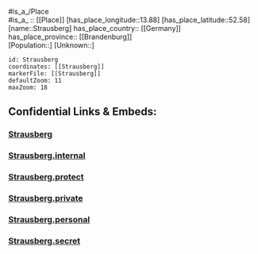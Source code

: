 ﻿---
location: [52.58,13.88] 
mapzoom: [7,12] 
mapmarker: city 
type: City
tags:
- geo/City


SpocWebEntityId: 34613
isDeleted: false
confidential: public

---
#is_a_/Place  
#is_a_ :: [[Place]] 
[has_place_longitude::13.88] 
[has_place_latitude::52.58] 
[name::Strausberg] 
has_place_country:: [[Germany]]  
has_place_province:: [[Brandenburg]]  
[Population::] 
[Unknown::] 


```leaflet
id: Strausberg
coordinates: [[Strausberg]] 
markerFile: [[Strausberg]] 
defaultZoom: 11 
maxZoom: 18
```


## Confidential Links & Embeds: 

### [Strausberg](/_public/Earth/Continent/Europe/Europe~Central/Germany/Germany~East/Brandenburg/counties~Brandenburg/Märkisch-Oderland/cities~Oderland/Strausberg.md) 

### [Strausberg.internal](/_internal/Earth/Continent/Europe/Europe~Central/Germany/Germany~East/Brandenburg/counties~Brandenburg/Märkisch-Oderland/cities~Oderland/Strausberg.internal.md) 

### [Strausberg.protect](/_protect/Earth/Continent/Europe/Europe~Central/Germany/Germany~East/Brandenburg/counties~Brandenburg/Märkisch-Oderland/cities~Oderland/Strausberg.protect.md) 

### [Strausberg.private](/_private/Earth/Continent/Europe/Europe~Central/Germany/Germany~East/Brandenburg/counties~Brandenburg/Märkisch-Oderland/cities~Oderland/Strausberg.private.md) 

### [Strausberg.personal](/_personal/Earth/Continent/Europe/Europe~Central/Germany/Germany~East/Brandenburg/counties~Brandenburg/Märkisch-Oderland/cities~Oderland/Strausberg.personal.md) 

### [Strausberg.secret](/_secret/Earth/Continent/Europe/Europe~Central/Germany/Germany~East/Brandenburg/counties~Brandenburg/Märkisch-Oderland/cities~Oderland/Strausberg.secret.md) 
